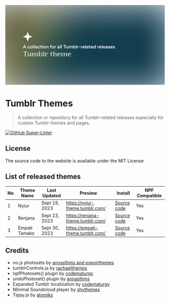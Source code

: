 ![Cover image](cover.png)

# Tumblr Themes
> A collection or repository for all Tumblr-related releases especially for custom Tumblr themes and pages.

[![GitHub Super-Linter](https://github.com/fukou/tumblr-theme/actions/workflows/super-linter.yml/badge.svg)](https://github.com/marketplace/actions/super-linter) 

## License
The source code to the website is available under the MIT License

## List of released themes
| No  | Theme Name    | Last Updated | Preview                             | Install | NPF Compatible |
| --- | ------------- | ------------ | ----------------------------------- | ------- | ------ |
| 1   | Nyiur         | Sept 19, 2023 |  https://nyiur-theme.tumblr.com/    | [Source code](https://github.com/fukuo-themes/tumblr-theme/blob/main/nyiur-theme/nyiur-theme.html)     | Yes |
| 2   | Renjana       | Sept 23, 2023  |  https://renjana-theme.tumblr.com/  | [Source code](https://github.com/fukuo-themes/tumblr-theme/blob/main/renjana-theme/renjana-theme.html)        | Yes |
| 3   | Empati Tamako | Sept 30, 2023 |  https://empati-theme.tumblr.com/   | [Source code](https://github.com/fukuo-themes/tumblr-theme/blob/main/empati-theme/empati-theme.html)        | Yes |

## Credits
* no.js photosets by [annasthms and espoirthemes](https://href.li/?https://github.com/annasthms/photosets)
* tumblrControls.js by [rachaelthemes](https://href.li/?https://rachaelthemes.com/tumblr-control)
* npfPhotosets() plugin by [codematurgy](https://href.li/?https://github.com/boscoxvi/npfphotosets)
* undoPhotoset() plugin by [annasthms](https://annalogs.tumblr.com/photosets)
* Expanded Tumblr localization by [codematurgy](https://href.li/?https://github.com/boscoxvi/expandedtumblrlocalization)
* Minimal Soundcloud player by [shythemes](https://shythemes.tumblr.com/post/114792480648/minimal-soundcloud-player)
* Tippy.js by [atomiks](https://atomiks.github.io/tippyjs/)
